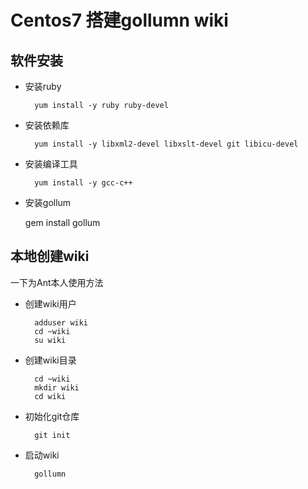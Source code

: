 # Centos7 搭建gollumn wiki

## 软件安装

- 安装ruby

		yum install -y ruby ruby-devel

- 安装依赖库

		yum install -y libxml2-devel libxslt-devel git libicu-devel

- 安装编译工具

		yum install -y gcc-c++

- 安装gollum

	gem install gollum

## 本地创建wiki

一下为Ant本人使用方法

- 创建wiki用户

		adduser wiki
		cd ~wiki
		su wiki

- 创建wiki目录

		cd ~wiki
		mkdir wiki
		cd wiki

- 初始化git仓库

		git init

- 启动wiki

		gollumn

